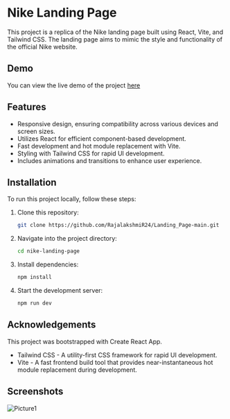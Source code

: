 # Nike Landing Page

This project is a replica of the Nike landing page built using React, Vite, and Tailwind CSS. The landing page aims to mimic the style and functionality of the official Nike website.

## Demo

You can view the live demo of the project [here](https://landing-page-main-qz1nvj8e3-rajalakshmirs-projects.vercel.app/) 
## Features

- Responsive design, ensuring compatibility across various devices and screen sizes.
- Utilizes React for efficient component-based development.
- Fast development and hot module replacement with Vite.
- Styling with Tailwind CSS for rapid UI development.
- Includes animations and transitions to enhance user experience.

## Installation

To run this project locally, follow these steps:

1. Clone this repository:

   ```bash
   git clone https://github.com/RajalakshmiR24/Landing_Page-main.git
2. Navigate into the project directory:

    ```bash
    cd nike-landing-page
3. Install dependencies:

    ```bash
    npm install
4. Start the development server:

    ```bash
    npm run dev

## Acknowledgements
This project was bootstrapped with Create React App.
- Tailwind CSS - A utility-first CSS framework for rapid UI development.
- Vite - A fast frontend build tool that provides near-instantaneous hot module replacement during development.
  
## Screenshots

![Picture1](https://github.com/RajalakshmiR24/Landing_Page-main/assets/127002476/7e7fce91-6453-4c0a-ba14-9f7c58952abe)
